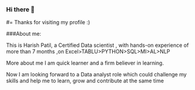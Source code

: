 ### Hi there 👋

#= Thanks for visiting my profile :)

###About me:

This is Harish Patil, a Certified Data scientist , with hands-on experience of more than 7 months ,on Excel>TABLU>PYTHON>SQL>MI>AL>NLP

More about me I am quick learner and a firm believer in learning.

Now I am looking forward to a Data analyst role which could challenge my skills and help me to learn, grow and contribute at the same time

